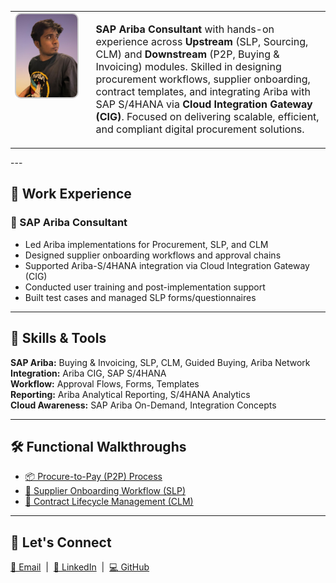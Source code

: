 <div align="center">

<table style="border-collapse: collapse;">
  <tr>
    <td style="border: none; padding-right: 24px; vertical-align: top;">
      <img src="./Amruth pfp.jpg" alt="Profile Picture" width="180" style="border-radius: 10px; border: 2px solid #ccc;" />
    </td>
    <td style="border: none; text-align: left; font-size: 16px; max-width: 600px;">
      <p>
        <strong>SAP Ariba Consultant</strong> with hands-on experience across <strong>Upstream</strong> (SLP, Sourcing, CLM) and <strong>Downstream</strong> (P2P, Buying & Invoicing) modules. Skilled in designing procurement workflows, supplier onboarding, contract templates, and integrating Ariba with SAP S/4HANA via <strong>Cloud Integration Gateway (CIG)</strong>. Focused on delivering scalable, efficient, and compliant digital procurement solutions.
      </p>
    </td>
  </tr>
</table>

</div>
---

## 💼  Work Experience

### 🔹 SAP Ariba Consultant 
- Led Ariba implementations for Procurement, SLP, and CLM  
- Designed supplier onboarding workflows and approval chains  
- Supported Ariba-S/4HANA integration via Cloud Integration Gateway (CIG)  
- Conducted user training and post-implementation support  
- Built test cases and managed SLP forms/questionnaires

---

## 🧠 Skills & Tools

**SAP Ariba:** Buying & Invoicing, SLP, CLM, Guided Buying, Ariba Network  
**Integration:** Ariba CIG, SAP S/4HANA  
**Workflow:** Approval Flows, Forms, Templates  
**Reporting:** Ariba Analytical Reporting, S/4HANA Analytics  
**Cloud Awareness:** SAP Ariba On-Demand, Integration Concepts

---

## 🛠️ Functional Walkthroughs

- [📦 Procure-to-Pay (P2P) Process](./P2P_Process.md)
- [🧾 Supplier Onboarding Workflow (SLP)](./SLP_Onboarding_Workflow.md)
- [📄 Contract Lifecycle Management (CLM)](./CLM_Contract_Stages.md)

---

## 🤝 Let's Connect

[📧 Email](mailto:amruthwork26@gmail.com) &nbsp;|&nbsp; 
[🔗 LinkedIn](https://www.linkedin.com/in/amruth-acharya) &nbsp;|&nbsp; 
[💻 GitHub](https://github.com/amruthw)


<!-- Rebuild trigger -->
